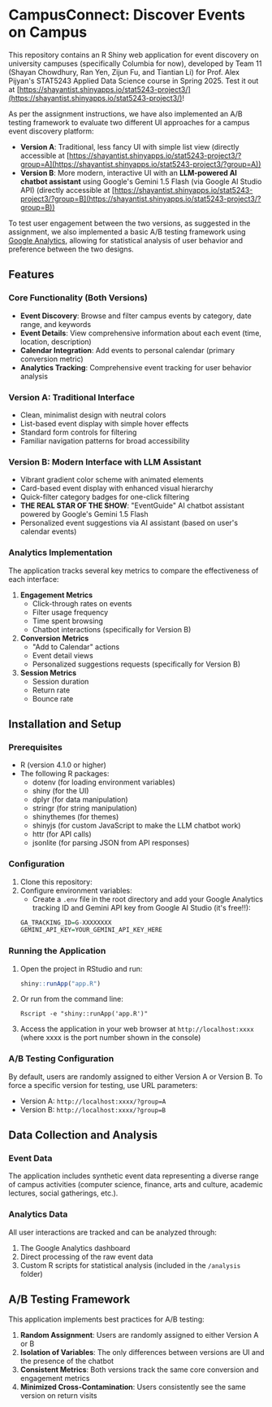# CampusConnect: Discover Events on Campus

This repository contains an R Shiny web application for event discovery on university campuses (specifically Columbia for now), developed by Team 11 (Shayan Chowdhury, Ran Yen, Zijun Fu, and Tiantian Li) for Prof. Alex Pijyan's STAT5243 Applied Data Science course in Spring 2025. Test it out at [https://shayantist.shinyapps.io/stat5243-project3/](https://shayantist.shinyapps.io/stat5243-project3/)!

As per the assignment instructions, we have also implemented an A/B testing framework to evaluate two different UI approaches for a campus event discovery platform:
- **Version A**: Traditional, less fancy UI with simple list view (directly accessible at [https://shayantist.shinyapps.io/stat5243-project3/?group=A](https://shayantist.shinyapps.io/stat5243-project3/?group=A))
- **Version B**: More modern, interactive UI with an **LLM-powered AI chatbot assistant** using Google's Gemini 1.5 Flash (via Google AI Studio API) (directly accessible at [https://shayantist.shinyapps.io/stat5243-project3/?group=B](https://shayantist.shinyapps.io/stat5243-project3/?group=B))

To test user engagement between the two versions, as suggested in the assignment, we also implemented a basic A/B testing framework using [Google Analytics](https://analytics.google.com/analytics/web/), allowing for statistical analysis of user behavior and preference between the two designs.

## Features
### Core Functionality (Both Versions)
- **Event Discovery**: Browse and filter campus events by category, date range, and keywords
- **Event Details**: View comprehensive information about each event (time, location, description)
- **Calendar Integration**: Add events to personal calendar (primary conversion metric)
- **Analytics Tracking**: Comprehensive event tracking for user behavior analysis

### Version A: Traditional Interface
- Clean, minimalist design with neutral colors
- List-based event display with simple hover effects
- Standard form controls for filtering
- Familiar navigation patterns for broad accessibility

### Version B: Modern Interface with LLM Assistant
- Vibrant gradient color scheme with animated elements
- Card-based event display with enhanced visual hierarchy
- Quick-filter category badges for one-click filtering
- **THE REAL STAR OF THE SHOW**: "EventGuide" AI chatbot assistant powered by Google's Gemini 1.5 Flash
- Personalized event suggestions via AI assistant (based on user's calendar events)

### Analytics Implementation
The application tracks several key metrics to compare the effectiveness of each interface:
1. **Engagement Metrics**
   - Click-through rates on events
   - Filter usage frequency
   - Time spent browsing
   - Chatbot interactions (specifically for Version B)
2. **Conversion Metrics**
   - "Add to Calendar" actions
   - Event detail views
   - Personalized suggestions requests (specifically for Version B)
3. **Session Metrics**
   - Session duration
   - Return rate
   - Bounce rate

## Installation and Setup

### Prerequisites
- R (version 4.1.0 or higher)
- The following R packages:
  - dotenv (for loading environment variables)
  - shiny (for the UI)
  - dplyr (for data manipulation)
  - stringr (for string manipulation)
  - shinythemes (for themes)
  - shinyjs (for custom JavaScript to make the LLM chatbot work)
  - httr (for API calls)
  - jsonlite (for parsing JSON from API responses)

### Configuration
1. Clone this repository:
2. Configure environment variables:
   - Create a `.env` file in the root directory and add your Google Analytics tracking ID and Gemini API key from Google AI Studio (it's free!!):
   ```r
   GA_TRACKING_ID=G-XXXXXXXX
   GEMINI_API_KEY=YOUR_GEMINI_API_KEY_HERE
   ```

### Running the Application

1. Open the project in RStudio and run:
   ```r
   shiny::runApp("app.R")
   ```
2. Or run from the command line:
   ```
   Rscript -e "shiny::runApp('app.R')"
   ```
3. Access the application in your web browser at `http://localhost:xxxx` (where xxxx is the port number shown in the console)

### A/B Testing Configuration
By default, users are randomly assigned to either Version A or Version B. To force a specific version for testing, use URL parameters:
- Version A: `http://localhost:xxxx/?group=A`
- Version B: `http://localhost:xxxx/?group=B`

## Data Collection and Analysis
### Event Data
The application includes synthetic event data representing a diverse range of campus activities (computer science, finance, arts and culture, academic lectures, social gatherings, etc.).

### Analytics Data
All user interactions are tracked and can be analyzed through:
1. The Google Analytics dashboard
2. Direct processing of the raw event data
3. Custom R scripts for statistical analysis (included in the `/analysis` folder)

## A/B Testing Framework
This application implements best practices for A/B testing:
1. **Random Assignment**: Users are randomly assigned to either Version A or B
2. **Isolation of Variables**: The only differences between versions are UI and the presence of the chatbot
3. **Consistent Metrics**: Both versions track the same core conversion and engagement metrics
4. **Minimized Cross-Contamination**: Users consistently see the same version on return visits